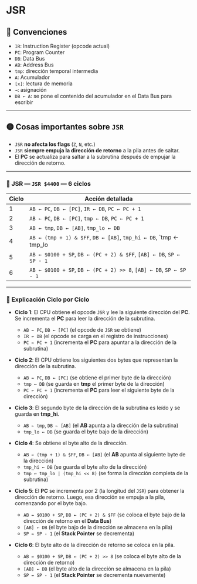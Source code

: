 # JSR

## 🧠 Convenciones

- `IR`: Instruction Register (opcode actual)
- `PC`: Program Counter
- `DB`: Data Bus
- `AB`: Address Bus
- `tmp`: dirección temporal intermedia
- `A`: Acumulador
- `[x]`: lectura de memoria
- `→`: asignación
- `DB ← A`: se pone el contenido del acumulador en el Data Bus para escribir

---

## 🟡 Cosas importantes sobre `JSR`

- `JSR` **no afecta los flags** (`Z`, `N`, etc.)
- `JSR` **siempre empuja la dirección de retorno** a la pila antes de saltar.
- El **PC** se actualiza para saltar a la subrutina después de empujar la dirección de retorno.

---

### 🔹 JSR — `JSR $4400` — **6 ciclos**

| Ciclo | Acción detallada |
|-------|------------------|
| 1     | `AB ← PC`, `DB ← [PC]`, `IR ← DB`, `PC ← PC + 1` |
| 2     | `AB ← PC`, `DB ← [PC]`, `tmp ← DB`, `PC ← PC + 1` |
| 3     | `AB ← tmp`, `DB ← [AB]`, `tmp_lo ← DB` |
| 4     | `AB ← (tmp + 1) & $FF`, `DB ← [AB]`, `tmp_hi ← DB`, `tmp ← tmp_lo | (tmp_hi << 8)` |
| 5     | `AB ← $0100 + SP`, `DB ← (PC + 2) & $FF`, `[AB] ← DB`, `SP ← SP - 1` |
| 6     | `AB ← $0100 + SP`, `DB ← (PC + 2) >> 8`, `[AB] ← DB`, `SP ← SP - 1` |

---

### 🔹 Explicación Ciclo por Ciclo

- **Ciclo 1**: El CPU obtiene el opcode `JSR` y lee la siguiente dirección del **PC**. Se incrementa el **PC** para leer la dirección de la subrutina.
  - `AB ← PC`, `DB ← [PC]` (el opcode de `JSR` se obtiene)
  - `IR ← DB` (el opcode se carga en el registro de instrucciones)
  - `PC ← PC + 1` (incrementa el **PC** para apuntar a la dirección de la subrutina)

- **Ciclo 2**: El CPU obtiene los siguientes dos bytes que representan la dirección de la subrutina.
  - `AB ← PC`, `DB ← [PC]` (se obtiene el primer byte de la dirección)
  - `tmp ← DB` (se guarda en **tmp** el primer byte de la dirección)
  - `PC ← PC + 1` (incrementa el **PC** para leer el siguiente byte de la dirección)

- **Ciclo 3**: El segundo byte de la dirección de la subrutina es leído y se guarda en **tmp_hi**.
  - `AB ← tmp`, `DB ← [AB]` (el **AB** apunta a la dirección de la subrutina)
  - `tmp_lo ← DB` (se guarda el byte bajo de la dirección)

- **Ciclo 4**: Se obtiene el byte alto de la dirección.
  - `AB ← (tmp + 1) & $FF`, `DB ← [AB]` (el **AB** apunta al siguiente byte de la dirección)
  - `tmp_hi ← DB` (se guarda el byte alto de la dirección)
  - `tmp ← tmp_lo | (tmp_hi << 8)` (se forma la dirección completa de la subrutina)

- **Ciclo 5**: El **PC** se incrementa por 2 (la longitud del `JSR`) para obtener la dirección de retorno. Luego, esa dirección se empuja a la pila, comenzando por el byte bajo.
  - `AB ← $0100 + SP`, `DB ← (PC + 2) & $FF` (se coloca el byte bajo de la dirección de retorno en el **Data Bus**)
  - `[AB] ← DB` (el byte bajo de la dirección se almacena en la pila)
  - `SP ← SP - 1` (el **Stack Pointer** se decrementa)

- **Ciclo 6**: El byte alto de la dirección de retorno se coloca en la pila.
  - `AB ← $0100 + SP`, `DB ← (PC + 2) >> 8` (se coloca el byte alto de la dirección de retorno)
  - `[AB] ← DB` (el byte alto de la dirección se almacena en la pila)
  - `SP ← SP - 1` (el **Stack Pointer** se decrementa nuevamente)
